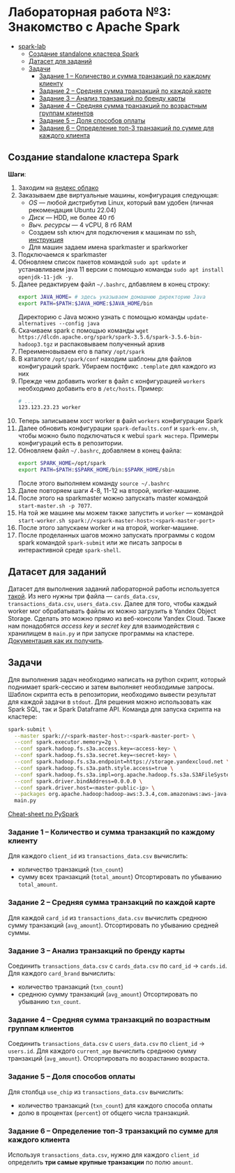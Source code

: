 # Лабораторная работа №3: Знакомство с Apache Spark

- [spark-lab](#spark-lab)
  - [Создание standalone кластера Spark](#создание-standalone-кластера-spark)
  - [Датасет для заданий](#датасет-для-заданий)
  - [Задачи](#задачи)
    - [Задание 1 – Количество и сумма транзакций по каждому клиенту](#задание-1--количество-и-сумма-транзакций-по-каждому-клиенту)
    - [Задание 2 – Средняя сумма транзакций по каждой карте](#задание-2--средняя-сумма-транзакций-по-каждой-карте)
    - [Задание 3 – Анализ транзакций по бренду карты](#задание-3--анализ-транзакций-по-бренду-карты)
    - [Задание 4 – Средняя сумма транзакций по возрастным группам клиентов](#задание-4--средняя-сумма-транзакций-по-возрастным-группам-клиентов)
    - [Задание 5 – Доля способов оплаты](#задание-5--доля-способов-оплаты)
    - [Задание 6 – Определение топ-3 транзакций по сумме для каждого клиента](#задание-6--определение-топ-3-транзакций-по-сумме-для-каждого-клиента)


## Создание standalone кластера Spark

**Шаги**:
1. Заходим на [яндекс облако](https://console.yandex.cloud)
2. Заказываем две виртуальные машины, конфигурация следующая:
   * *OS* &mdash; любой дистрибутив Linux, который вам удобен (личная рекомендация Ubuntu 22.04)
   * *Диск* &mdash; HDD, не более 40 гб
   * *Выч. ресурсы* &mdash; 4 vCPU, 8 гб RAM
   * Создаем ssh ключ для подключения к машинам по ssh, [инструкция](https://yandex.cloud/ru/docs/compute/operations/vm-connect/ssh)
   * Для машин задаем имена sparkmaster и sparkworker
3. Подключаемся к sparkmaster
4. Обновляем список пакетов командой `sudo apt update` и устанавливаем java 11 версии с помощью команды `sudo apt install openjdk-11-jdk -y`.
5. Далее редактируем файл `~/.bashrc`, длбавляем в конец строку:
   ```bash
   export JAVA_HOME= # здесь указываем домашнюю директорию Java
   export PATH=$PATH:$JAVA_HOME:$JAVA_HOME/bin
   ```
   Директорию с Java можно узнать с помощью команды `update-alternatives --config java`
6. Скачиваем spark с помощью команды `wget https://dlcdn.apache.org/spark/spark-3.5.6/spark-3.5.6-bin-hadoop3.tgz` и распаковываем полученный архив
7. Переименовываем его в папку `/opt/spark`
8. В каталоге `/opt/spark/conf` находим шаблоны для файлов конфигураций spark. Убираем постфикс `.template` дял каждого из них
9. Прежде чем добавить worker в файл с конфигурацией `workers` необходимо добавить его в `/etc/hosts`. Пример:
    ```bash
    # ...
    123.123.23.23 worker
    ```
10. Теперь записываем хост worker в файл `workers` конфигурации Spark
11. Далее обновить конфигурации `spark-defaults.conf` и `spark-env.sh`, чтобы можно было подключаться к webui `spark мастера`. Примеры конфигураций есть в репозитории.
12. Обновляем файл `~/.bashrc`, добавляем в конец файла:
    ```bash
    export SPARK_HOME=/opt/spark
    export PATH=$PATH:$SPARK_HOME/bin:$SPARK_HOME/sbin
    ```
    После этого выполняем команду `source ~/.bashrc`
13. Далее повторяем шаги 4-8, 11-12 на второй, worker-машине.
14. После этого на sparkmaster можно запускать master командой `start-master.sh -p 7077`.
15. На той же машине мы можем также запустить и `worker` &mdash; командой `start-worker.sh spark://<spark-master-host>:<spark-master-port>`
16. После этого запускаем worker и на второй, worker-машине.
17. После проделанных шагов можно запускать программы с кодом spark командой `spark-submit` или же писать запросы в интерактивной среде `spark-shell`.

## Датасет для заданий

Датасет для выполнения заданий лабораторной работы используется [такой](https://www.kaggle.com/datasets/computingvictor/transactions-fraud-datasets). Из него нужны три файла &mdash; `cards_data.csv`, `transactions_data.csv`, `users_data.csv`. 
Далее для того, чтобы каждый worker мог обрабатывать файлы их можно загрузить в Yandex Object Storage. Сделать это можно прямо из веб-консоли Yandex Cloud. Также нам понадобятся *access key* и *secret key* для взаимодействия с хранилищем в `main.py` и при запуске программы на кластере. [Документация как их получить](https://yandex.cloud/ru/docs/iam/operations/authentication/manage-access-keys#create-access-key).

## Задачи

Для выполнения задач необходимо написать на python скрипт, который поднимает spark-сессию и затем выполняет необходимые запросы. Шаблон скрипта есть в репозитории, необходимо вывести результат для каждой задачи в `stdout`. Для решения можно использовать как Spark SQL, так и Spark Dataframe API. Команда для запуска скрипта на кластере:
```bash
spark-submit \
  --master spark://<spark-master-host>:<spark-master-port> \
  --conf spark.executor.memory=2g \
  --conf spark.hadoop.fs.s3a.access.key=<access-key> \
  --conf spark.hadoop.fs.s3a.secret.key=<secret-key> \
  --conf spark.hadoop.fs.s3a.endpoint=https://storage.yandexcloud.net \
  --conf spark.hadoop.fs.s3a.path.style.access=true \
  --conf spark.hadoop.fs.s3a.impl=org.apache.hadoop.fs.s3a.S3AFileSystem \
  --conf spark.driver.bindAddress=0.0.0.0 \
  --conf spark.driver.host=<master-public-ip> \
  --packages org.apache.hadoop:hadoop-aws:3.3.4,com.amazonaws:aws-java-sdk-bundle:1.12.691 \
  main.py
```

[Cheat-sheet по PySpark](https://www.globalsqa.com/pyspark-cheat-sheet/)

### Задание 1 – Количество и сумма транзакций по каждому клиенту
Для каждого `client_id` из `transactions_data.csv` вычислить:
  * количество транзакций (`txn_count`)
  * сумму всех транзакций (`total_amount`)
Отсортировать по убыванию `total_amount`.

### Задание 2 – Средняя сумма транзакций по каждой карте

Для каждой `card_id` из `transactions_data.csv` вычислить среднюю сумму транзакций (`avg_amount`).
Отсортировать по убыванию средней суммы.

### Задание 3 – Анализ транзакций по бренду карты

Соединить `transactions_data.csv` с `cards_data.csv` по `card_id` -> `cards.id`.
Для каждого `card_brand` вычислить:
  * количество транзакций (`txn_count`)
  * среднюю сумму транзакций (`avg_amount`)
Отсортировать по убыванию `txn_count`.

### Задание 4 – Средняя сумма транзакций по возрастным группам клиентов

Соединить `transactions_data.csv` с `users_data.csv` по `client_id` -> `users.id`.
Для каждого `current_age` вычислить среднюю сумму транзакций (`avg_amount`).
Отсортировать по возрастанию возраста.

### Задание 5 – Доля способов оплаты

Для столбца `use_chip` из `transactions_data.csv` вычислить:
  * количество транзакций (`txn_count`) для каждого способа оплаты
  * долю в процентах (`percent`) от общего числа транзакций.

### Задание 6 – Определение топ-3 транзакций по сумме для каждого клиента

Используя `transactions_data.csv`, нужно для каждого `client_id` определить **три самые крупные транзакции** по полю `amount`.
